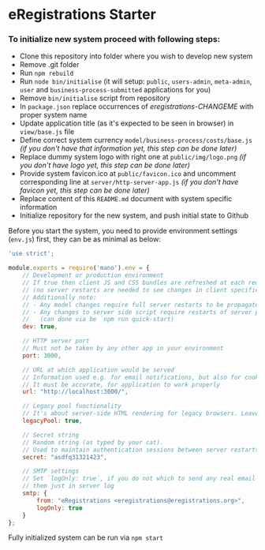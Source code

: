 # eRegistrations Starter
### To initialize new system proceed with following steps:

- Clone this repository into folder where you wish to develop new system
- Remove .git folder
- Run `npm rebuild`
- Run `node bin/initialise` (it will setup: `public`, `users-admin`, `meta-admin`, `user` and `business-process-submitted` applications for you)
- Remove `bin/initialise` script from repository
- In `package.json` replace occurrences of _eregistrations-CHANGEME_ with proper system name
- Update application title (as it's expected to be seen in browser) in `view/base.js` file
- Define correct system currency `model/business-process/costs/base.js`  _(if you don't have that information yet, this step can be done later)_
- Replace dummy system logo with right one at `public/img/logo.png` _(if you don't have logo yet, this step can be done later)_
- Provide system favicon.ico at `public/favicon.ico` and uncomment corresponding line at `server/http-server-app.js` _(if you don't have favicon yet, this step can be done later)_
- Replace content of this `README.md` document with system specific information
- Initialize repository for the new system, and push initial state to Github

Before you start the system, you need to provide environment settings (`env.js`) first, they can be as minimal as below:

```javascript
'use strict';

module.exports = require('mano').env = {
	// Development or production environment
	// If true then client JS and CSS bundles are refreshed at each request
	// (no server restarts are needed to see changes in client specific code)
	// Additionally note:
	// - Any model changes require full server restarts to be propagated
	// - Any changes to server side script require restarts of server process
	//   (can done via be `npm run quick-start)
	dev: true,

	// HTTP server port
	// Must not be taken by any other app in your environment
	port: 3000,

	// URL at which application would be served
	// Information used e.g. for email notifications, but also for cookies resolution
	// It must be accurate, for application to work properly
	url: "http://localhost:3000/",

	// Legacy pool functionality
	// It's about server-side HTML rendering for legacy browsers. Leave it to "true"
	legacyPool: true,

	// Secret string
	// Random string (as typed by your cat).
	// Used to maintain authentication sessions between server restarts
	secret: "asdfq31321423",

	// SMTP settings
	// Set `logOnly: true`, if you do not which to send any real email but prefer to see
	// them just in server log
	smtp: {
		from: "eRegistrations <eregistrations@eregistrations.org>",
		logOnly: true
	}
};
```

Fully initialized system can be run via `npm start`
